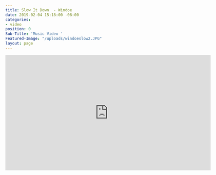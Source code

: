 ```yaml
---
title: Slow It Down  - Windoe
date: 2019-02-04 15:18:00 -08:00
categories:
- video
position: 0
Sub-Title: 'Music Video '
Featured-Image: "/uploads/windoeslow2.JPG"
layout: page
---
```


<iframe src="https://player.vimeo.com/video/303639403" width="640" height="360" frameborder="0" webkitallowfullscreen mozallowfullscreen allowfullscreen></iframe>